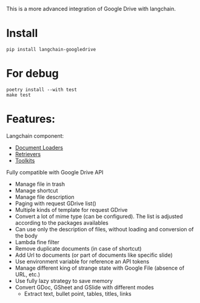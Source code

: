 This is a more advanced integration of Google Drive with langchain.

# Install
```
pip install langchain-googledrive
```

# For debug
```
poetry install --with test
make test
```

# Features:

Langchain component:
- [Document Loaders](docs/integrations/document_loaders/google_drive.ipynb)
- [Retrievers](docs/integrations/retrievers/google_drive.ipynb)
- [Toolkits](docs/integrations/toolkits/google_drive.ipynb)

Fully compatible with Google Drive API
- Manage file in trash
- Manage shortcut
- Manage file description
- Paging with request GDrive list()
- Multiple kinds of template for request GDrive
- Convert a lot of mime type (can be configured). The list is adjusted according to the packages availables
- Can use only the description of files, without loading and conversion of the body
- Lambda fine filter
- Remove duplicate documents (in case of shortcut)
- Add Url to documents (or part of documents like specific slide)
- Use environment variable for reference an API tokens
- Manage different king of strange state with Google File (absence of URL, etc.)
- Use fully lazy strategy to save memory
- Convert GDoc, GSheet and GSlide with different modes
    - Extract text, bullet point, tables, titles, links

